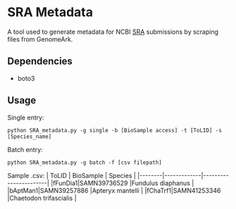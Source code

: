 # SRA Metadata

A tool used to generate metadata for NCBI [SRA](https://www.ncbi.nlm.nih.gov/sra) submissions by scraping files from GenomeArk.

## Dependencies
- boto3

## Usage
Single entry:
```
python SRA_metadata.py -g single -b [BioSample access] -t [ToLID] -s [Species_name]
```

Batch entry:
```
python SRA_metadata.py -g batch -f [csv filepath]
```

Sample .csv:
| ToLID  |  BioSample  |     Species           |
|--------|-------------|-----------------------|
|fFunDia1|SAMN39736529 |Fundulus diaphanus     |
|bAptMan1|SAMN39257886 |Apteryx mantelli       |
|fChaTrf1|SAMN41253346 |Chaetodon trifascialis |
